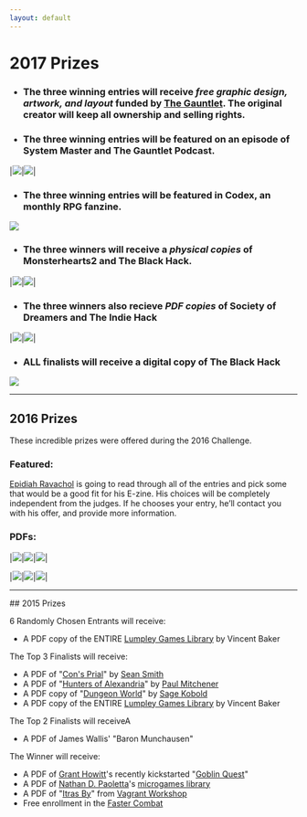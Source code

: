 ```yaml
---
layout: default
---
```

# 2017 Prizes

 * ### The three winning entries will receive *free graphic design, artwork, and layout* funded by [The Gauntlet](http://www.gauntlet-rpg.com). The original creator will keep all ownership and selling rights.

 * ### The three winning entries will be featured on an episode of System Master and The Gauntlet Podcast.

 |[<img src="{{site.baseurl}}/assets/images/systemMastery.jpg">](https://systemmasterypodcast.com/)|[<img src="{{site.baseurl}}/assets/images/gauntlet.jpg">](http://www.gauntlet-rpg.com)|

 * ### The three winning entries will be featured in Codex, an monthly RPG fanzine.

 [![]({{site.baseurl}}/assets/images/codexZine.png)](http://www.gauntlet-rpg.com/codex.html)

 * ### The three winners will receive a *physical copies* of Monsterhearts2 and The Black Hack. 

 |[<img src="{{site.baseurl}}/assets/images/monsterhearts2.jpg">](https://www.kickstarter.com/projects/averyalder/monsterhearts-2)|[<img src="{{site.baseurl}}/assets/images/blackHack.png">](http://www.drivethrurpg.com/product/178359/The-Black-Hack)|

 * ### The three winners also recieve *PDF copies* of Society of Dreamers and The Indie Hack

 |[<img src="{{site.baseurl}}/assets/images/societyofDreamers.jpg">](https://societyofdreamers.wordpress.com/)|[<img src="{{site.baseurl}}/assets/images/indieHack.jpg">](https://www.drivethrurpg.com/product/192215/The-Indie-Hack?)|

 * ### ALL finalists will receive a digital copy of The Black Hack

 [![]({{site.baseurl}}/assets/images/blackHack.png)](http://www.drivethrurpg.com/product/178359/The-Black-Hack)

<hr>

## 2016 Prizes
These incredible prizes were offered during the 2016 Challenge.

### Featured:

[Epidiah Ravachol](http://www.worldswithoutmaster.com/) is going to read through all of the entries and pick some that would be a good fit for his E-zine. His choices will be completely independent from the judges. If he chooses your entry, he’ll contact you with his offer, and provide more information.

### PDFs:

|[<img src="http://schirduans.com/david/wp-content/uploads/2016/02/Screenshot-from-2016-03-09-102225-150x150.png">](http://www.bendutter.com/sigil-stone-publishing/vow-of-honor-rpg/)|[<img src="http://schirduans.com/david/wp-content/uploads/2016/02/c2EOii-e1459125500190-150x150.jpg">](https://gshowitt.itch.io/goblin-quest)|[<img src="http://schirduans.com/david/wp-content/uploads/2016/02/Screenshot-from-2016-03-09-102046-150x150.png">](http://www.vivienfeasson.com/perdus-sous-la-pluie/lost-in-the-rain/)|

|[<img src="http://schirduans.com/david/wp-content/uploads/2016/02/photo-original-1-150x150.jpg">](http://bullypulpitgames.com/games/the-warren/)|[<img src="http://schirduans.com/david/wp-content/uploads/2016/02/photo-original-150x150.jpg">](https://www.kickstarter.com/projects/tregenza/age-of-legends-epic-adventures-small-rules-tableto)|[<img src="http://schirduans.com/david/wp-content/uploads/2016/02/Screenshot-from-2016-04-01-120946-150x150.png">](http://www.drivethrurpg.com/product/170182/The-sky-is-gray-and-you-are-distressed?src=slider_view)|

<hr>
## 2015 Prizes

6 Randomly Chosen Entrants will receive:
 * A PDF copy of the ENTIRE [Lumpley Games Library](http://www.lumpley.com/) by Vincent Baker

 The Top 3 Finalists will receive:
 * A PDF of "[Con's Prial](https://payhip.com/b/gyf6)" by [Sean Smith](https://plus.google.com/u/0/+SeanSmithMINDREADER/about)
 * A PDF of "[Hunters of Alexandria](https://www.patreon.com/creation?hid=1854457)" by [Paul Mitchener](https://rpgimaginarium.wordpress.com/)
 * A PDF copy of "[Dungeon World](http://www.dungeon-world.com/)" by [Sage Kobold](http://www.dungeon-world.com/#contact)
 * A PDF copy of the ENTIRE [Lumpley Games Library](http://www.lumpley.com/) by Vincent Baker

The Top 2 Finalists will receiveA
 * A PDF of James Wallis' "Baron Munchausen"

 The Winner will receive:
 * A PDF of [Grant Howitt](http://lookrobot.co.uk/about-grant-howitt/)'s recently kickstarted "[Goblin Quest](https://www.kickstarter.com/projects/gshowitt/goblin-quest-a-tabletop-rpg-of-fatal-ineptitude)"
 * A PDF of [Nathan D. Paoletta](http://ndpdesign.com/)'s [microgames library](http://ndpdesign.com/ndp-microgame-series/)
 * A PDF of "[Itras By](http://drivethrurpg.com/product/107617/Itras-By-English)" from [Vagrant Workshop](http://drivethrurpg.com/browse/pub/2579/Vagrant-Workshop)
 * Free enrollment in the [Faster Combat](http://FasterCombat.com)